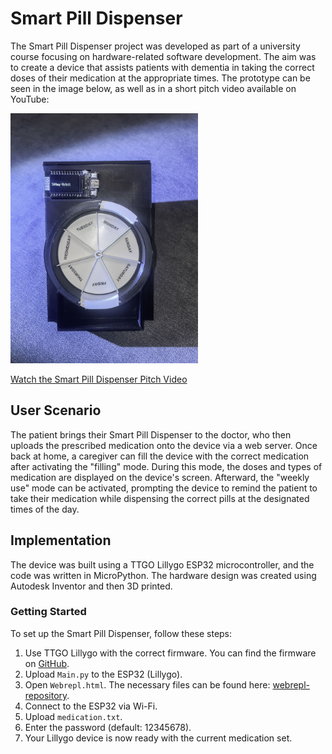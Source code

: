 # Smart Pill Dispenser

The Smart Pill Dispenser project was developed as part of a university course focusing on hardware-related software development. The aim was to create a device that assists patients with dementia in taking the correct doses of their medication at the appropriate times. The prototype can be seen in the image below, as well as in a short pitch video available on YouTube:

<img src="https://github.com/jannikauer/smart-pill-dispenser/blob/main/smart-pill-dispenser.jpg" alt="smart-pill-dispenser image" width="300">

[Watch the Smart Pill Dispenser Pitch Video](https://www.youtube.com/watch?v=3C0Cy7S0aK0)

## User Scenario

The patient brings their Smart Pill Dispenser to the doctor, who then uploads the prescribed medication onto the device via a web server. Once back at home, a caregiver can fill the device with the correct medication after activating the "filling" mode. During this mode, the doses and types of medication are displayed on the device's screen. Afterward, the "weekly use" mode can be activated, prompting the device to remind the patient to take their medication while dispensing the correct pills at the designated times of the day.

## Implementation

The device was built using a TTGO Lillygo ESP32 microcontroller, and the code was written in MicroPython. The hardware design was created using Autodesk Inventor and then 3D printed.

### Getting Started

To set up the Smart Pill Dispenser, follow these steps:

1. Use TTGO Lillygo with the correct firmware. You can find the firmware on [GitHub](https://github.com/russhughes/st7789_mpy).
2. Upload `Main.py` to the ESP32 (Lillygo).
3. Open `Webrepl.html`. The necessary files can be found here: [webrepl-repository](https://github.com/micropython/webrepl).
4. Connect to the ESP32 via Wi-Fi.
5. Upload `medication.txt`.
6. Enter the password (default: 12345678).
7. Your Lillygo device is now ready with the current medication set.

